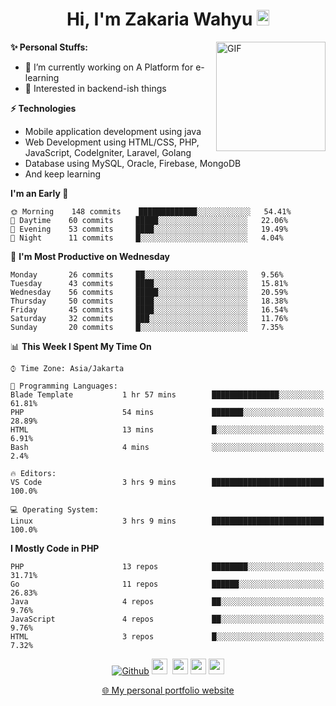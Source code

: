 <h1 align="center">Hi, I'm Zakaria Wahyu <img src="https://github.com/TheDudeThatCode/TheDudeThatCode/blob/master/Assets/Hi.gif" width="20px" height="25px"></h1>

<img align="right" alt="GIF" height="175px" src="https://www.nayakapratama.co.id/wp-content/uploads/2019/07/Website-Maintenance.gif" />

**✨ Personal Stuffs:**
- 🔭 I’m currently working on A Platform for e-learning 
- 🌱 Interested in backend-ish things

**⚡ Technologies**
- Mobile application development using java
- Web Development using HTML/CSS, PHP, JavaScript, CodeIgniter, Laravel, Golang
- Database using MySQL, Oracle, Firebase, MongoDB
- And keep learning

<!--START_SECTION:waka-->
**I'm an Early 🐤** 

```text
🌞 Morning    148 commits    █████████████░░░░░░░░░░░░   54.41% 
🌆 Daytime    60 commits     █████░░░░░░░░░░░░░░░░░░░░   22.06% 
🌃 Evening    53 commits     ████░░░░░░░░░░░░░░░░░░░░░   19.49% 
🌙 Night      11 commits     █░░░░░░░░░░░░░░░░░░░░░░░░   4.04%

```
📅 **I'm Most Productive on Wednesday** 

```text
Monday       26 commits     ██░░░░░░░░░░░░░░░░░░░░░░░   9.56% 
Tuesday      43 commits     ████░░░░░░░░░░░░░░░░░░░░░   15.81% 
Wednesday    56 commits     █████░░░░░░░░░░░░░░░░░░░░   20.59% 
Thursday     50 commits     ████░░░░░░░░░░░░░░░░░░░░░   18.38% 
Friday       45 commits     ████░░░░░░░░░░░░░░░░░░░░░   16.54% 
Saturday     32 commits     ███░░░░░░░░░░░░░░░░░░░░░░   11.76% 
Sunday       20 commits     █░░░░░░░░░░░░░░░░░░░░░░░░   7.35%

```


📊 **This Week I Spent My Time On** 

```text
⌚︎ Time Zone: Asia/Jakarta

💬 Programming Languages: 
Blade Template           1 hr 57 mins        ███████████████░░░░░░░░░░   61.81% 
PHP                      54 mins             ███████░░░░░░░░░░░░░░░░░░   28.89% 
HTML                     13 mins             █░░░░░░░░░░░░░░░░░░░░░░░░   6.91% 
Bash                     4 mins              ░░░░░░░░░░░░░░░░░░░░░░░░░   2.4%

🔥 Editors: 
VS Code                  3 hrs 9 mins        █████████████████████████   100.0%

💻 Operating System: 
Linux                    3 hrs 9 mins        █████████████████████████   100.0%

```

**I Mostly Code in PHP** 

```text
PHP                      13 repos            ████████░░░░░░░░░░░░░░░░░   31.71% 
Go                       11 repos            ██████░░░░░░░░░░░░░░░░░░░   26.83% 
Java                     4 repos             ██░░░░░░░░░░░░░░░░░░░░░░░   9.76% 
JavaScript               4 repos             ██░░░░░░░░░░░░░░░░░░░░░░░   9.76% 
HTML                     3 repos             █░░░░░░░░░░░░░░░░░░░░░░░░   7.32%

```



<!--END_SECTION:waka-->

<p align="center">
<a href="https://github.com/zakariawahyu" target="_blank"><img alt="Github" src="https://img.shields.io/badge/GitHub-%2312100E.svg?&style=for-the-badge&logo=Github&logoColor=white" /></a>
<a href="https://www.twitter.com/_zakariawahyu"><img src="https://img.shields.io/badge/twitter-%231DA1F2.svg?&style=for-the-badge&logo=twitter&logoColor=white" height=25></a> 
<a href="https://www.linkedin.com/in/zakariawahyu"><img src="https://img.shields.io/badge/linkedin-%230077B5.svg?&style=for-the-badge&logo=linkedin&logoColor=white" height=25></a> 
<a href="https://www.instagram.com/_zakariawahyu"><img src="https://img.shields.io/badge/instagram-%23E4405F.svg?&style=for-the-badge&logo=instagram&logoColor=white" height=25></a>
<a href="https://medium.com/@zakariawahyu"><img src="https://img.shields.io/badge/Medium-12100E?style=for-the-badge&logo=medium&logoColor=white" height=25></a>
</p>
<p align="center"><a href="https://www.zakariawahyu.com" target="_blank">🌐 My personal portfolio website</a></p>
